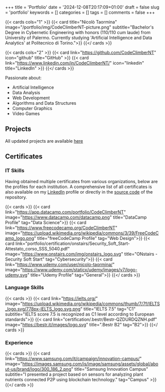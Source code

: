 +++
title = 'Portfolio'
date = '2024-12-08T20:17:09+01:00'
draft = false
slug = 'portfolio'
keywords = []
categories = []
tags = []
comments = false
+++

{{< cards cols="1" >}}
  {{< card title="Nicolò Taormina" image="/portfolio/img/CodeClimberNT-picture.png" subtitle="Bachelor's Degree in Cybernetic Engineering with honors (110/110 cum laude) from University of Palermo. Currently studying 'Artificial Intelligence and Data Analytics' at Politecnico di Torino.">}}
{{</ cards >}}

{{< cards cols="2" >}}
  {{< card link="https://github.com/CodeClimberNT" icon="github" title="GitHub"  >}}
  {{< card link="https://www.linkedin.com/in/CodeClimberNT/" icon="linkedin" title="LinkedIn" >}}
{{</ cards >}}

Passionate about:

- Artificial Intelligence
- Data Analysis
- Web Development
- Algorithms and Data Structures
- Computer Graphics
- Video Games

## Projects

All updated projects are available [here](../projects)

## Certificates

### IT Skills

Having obtained multiple certificates from various organizations, below are the profiles for each institution. A comprehensive list of all certificates is also available on my [LinkedIn](https://www.linkedin.com/in/CodeClimberNT/) profile or directly in the [source code](https://github.com/CodeClimberNT/BlueNick/tree/main/static/portfolio/certification) of the repository.

{{< cards >}}
  {{< card link="https://app.datacamp.com/portfolio/CodeClimberNT" image="https://www.datacamp.com/datacamp.png" title="DataCamp Profile"  tag="Data Science">}}
  {{< card link="https://www.freecodecamp.org/CodeClimberNT" image="https://upload.wikimedia.org/wikipedia/commons/3/39/FreeCodeCamp_logo.png" title="freeCodeCamp Profile"  tag="Web Design">}}
  {{< card link="portfolio/certification/onstairs/Security_Soft_Start-Attestato_corso_SSS_5040.pdf" image="https://www.onstairs.com/img/onstairs_logo.svg" title="ONstairs - Security Soft Start"  tag="Cybersecurity">}}
  {{< card link="https://www.udemy.com/user/nicolo-taormina/" image="https://www.udemy.com/staticx/udemy/images/v7/logo-udemy.svg" title="Udemy Profile"  tag="General">}}
{{</ cards >}}

### Language Skills

{{< cards >}}
  {{< card link="https://ielts.org/" image="https://upload.wikimedia.org/wikipedia/commons/thumb/7/7f/IELTS_logo.svg/778px-IELTS_logo.svg.png" title="IELTS 7.5"  tag="C1" subtitle="IELTS score 7.5 is recognized as C1 level according to European standards">}}
  {{< card link="certification/.bestr/Bestr-QZDURDQZNH.pdf" image="https://bestr.it/images/logo.svg" title=".Bestr B2"  tag="B2">}}
{{</ cards >}}

### Experience

{{< cards >}}
  {{< card link="https://www.samsung.com/it/campaign/innovation-campus/" image="https://images.samsung.com/is/image/samsung/assets/global/about-us/brand/logo/300_186_2.png" title="Samsung Innovation Campus" subtitle="I presented a project based on sensors for analyzing plant nutrients connected P2P using blockchain technology."  tag="Campus" >}}
{{</ cards >}}
